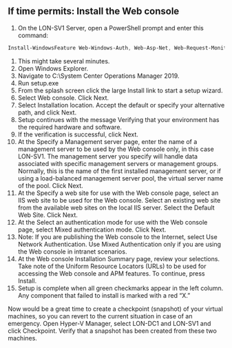 ## If time permits: Install the Web console
1. On the LON-SV1 Server, open a PowerShell prompt and enter this command:
```PowerShell
Install-WindowsFeature Web-Windows-Auth, Web-Asp-Net, Web-Request-Monitor, NET-WCF-HTTP-Activation45, Web-Mgmt-Console, Web-Metabase
```
1. This might take several minutes.
1. Open Windows Explorer.
1. Navigate to C:\System Center Operations Manager 2019.
1. Run setup.exe
1. From the splash screen click the large Install link to start a setup wizard.
1. Select Web console. Click Next.
1. Select Installation location. Accept the default or specify your alternative path, and click Next.
1. Setup continues with the message Verifying that your environment has the required hardware and software.
1. If the verification is successful, click Next.
1. At the Specify a Management server page, enter the name of a management server to be used by the Web console only, in this case LON-SV1. The management server you specify will handle data associated with specific management servers or management groups. Normally, this is the name of the first installed management server, or if using a load-balanced management server pool, the virtual server name of the pool. Click Next.
1. At the Specify a web site for use with the Web console page, select an IIS web site to be used for the Web console. Select an existing web site from the available web sites on the local IIS server. Select the Default Web Site. Click Next.
1. At the Select an authentication mode for use with the Web console page, select Mixed authentication mode. Click Next.
  1. Note: If you are publishing the Web console to the Internet, select Use Network Authentication. Use Mixed Authentication only if you are using the Web console in intranet scenarios. 
1. At the Web console Installation Summary page, review your selections. Take note of the Uniform Resource Locators (URLs) to be used for accessing the Web console and APM features. To continue, press Install.
1. Setup is complete when all green checkmarks appear in the left column. Any component that failed to install is marked with a red “X.” 

Now would be a great time to create a checkpoint (snapshot) of your virtual machines, so you can revert to the current situation in case of an emergency. Open Hyper-V Manager, select LON-DC1 and LON-SV1 and click Checkpoint. Verify that a snapshot has been created from these two machines.

